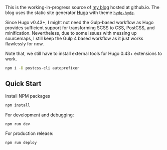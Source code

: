 This is the working-in-progress source of [my blog](https://htr3n.github.io) hosted at github.io. The blog uses the static site generator [Hugo](https://gohugo.io/) with theme [`hyde-hyde`](https://github.com/htr3n/hyde-hyde).

Since Hugo v0.43+, I might not need the Gulp-based workflow as Hugo provides sufficient support for transforming SCSS to CSS, PostCSS, and minification. Nevertheless, due to some issues with messing up sourcemaps, I still keep the Gulp 4 based workflow as it just works flawlessly for now.

Note that, we still have to install external tools for Hugo 0.43+ extensions to work.

```sh
npm i -D postcss-cli autoprefixer
```

## Quick Start

Install NPM packages

```sh
npm install
```



For development and debugging:

```sh
npm run dev
```

For production release:

```sh
npm run deploy
```
